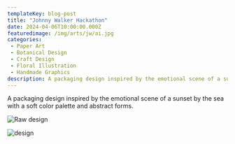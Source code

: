 ```yaml
---
templateKey: blog-post
title: "Johnny Walker Hackathon"
date: 2024-04-06T10:00:00.000Z
featuredimage: /img/arts/jw/ai.jpg
categories:
 - Paper Art
 - Botanical Design
 - Craft Design
 - Floral Illustration
 - Handmade Graphics
description: A packaging design inspired by the emotional scene of a sunset by the sea with a soft color palette and abstract forms
---
```


A packaging design inspired by the emotional scene of a sunset by the sea with a soft color palette and abstract forms.


![Raw design](/img/arts/jw/illustrator.png)

![design](/img/arts/jw/illustrator2.png)
